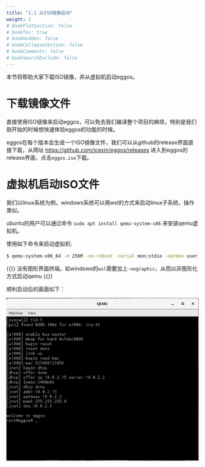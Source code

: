 ```yaml
---
title: "1.1 从ISO镜像启动"
weight: 1
# bookFlatSection: false
# bookToc: true
# bookHidden: false
# bookCollapseSection: false
# bookComments: false
# bookSearchExclude: false
---
```


本节将帮助大家下载ISO镜像，并从虚拟机启动eggos。

# 下载镜像文件

直接使用ISO镜像来启动eggos，可以免去我们编译整个项目的麻烦，特别是我们刚开始的时候想快速体验eggos的功能的时候。

eggos在每个版本会生成一个ISO镜像文件，我们可以从github的release界面直接下载，从网址 https://github.com/icexin/eggos/releases 进入到eggos的release界面，点击`eggos.iso`下载。

# 虚拟机启动ISO文件

我们以linux系统为例，windows系统可以用wsl的方式来启动linux子系统，操作类似。

ubuntu的用户可以通过命令 `sudo apt install qemu-system-x86` 来安装qemu虚拟机。

使用如下命令来启动虚拟机:

``` sh
$ qemu-system-x86_64 -m 256M -no-reboot -serial mon:stdio -netdev user,id=eth0,hostfwd=tcp::8080-:80 -device e1000,netdev=eth0 -cdrom eggos.iso
```

{{<hint info>}} 没有图形界面终端，如windows的`wsl`需要加上`-nographic`，从而以非图形化方式启动qemu {{</hint>}}

顺利启动后的画面如下：

![启动后的画面](/images/eggos-startup.png)